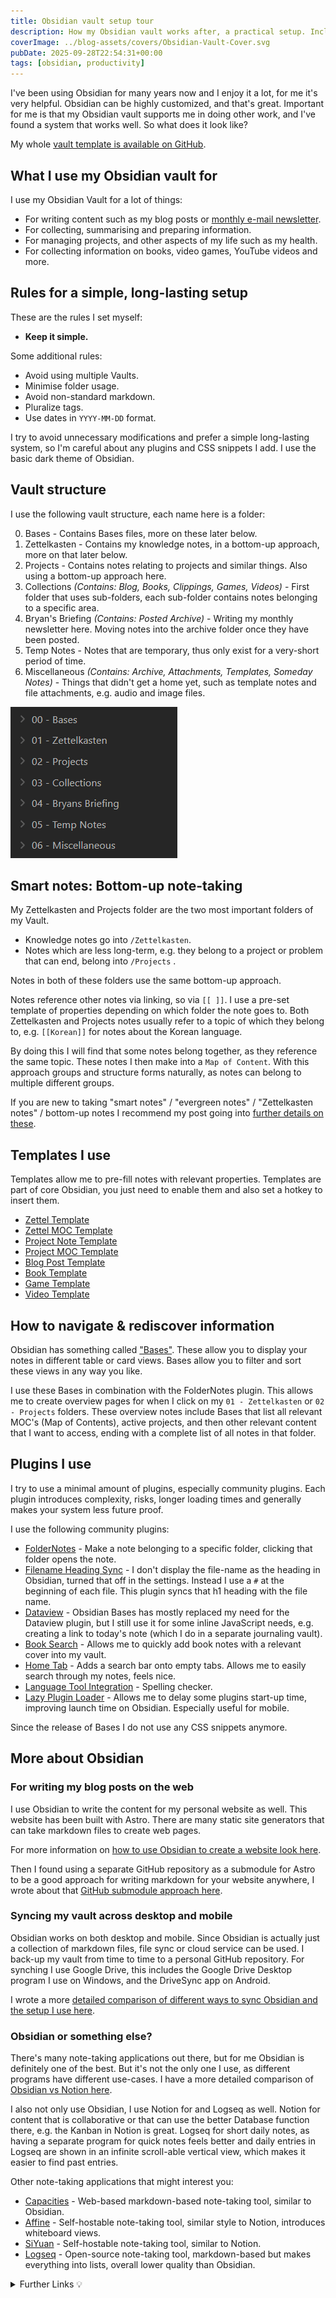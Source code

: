 ```yaml
---
title: Obsidian vault setup tour
description: How my Obsidian vault works after, a practical setup. Including bottom-up Zettelkasten notes, plugins, Bases and my general rules.
coverImage: ../blog-assets/covers/Obsidian-Vault-Cover.svg
pubDate: 2025-09-28T22:54:31+00:00
tags: [obsidian, productivity]
---
```


I've been using Obsidian for many years now and I enjoy it a lot, for me it's very helpful. Obsidian can be highly customized, and that's great. Important for me is that my Obsidian vault supports me in doing other work, and I've found a system that works well. So what does it look like?

My whole [vault template is available on GitHub](https://github.com/BryanHogan/obsidian-vault-template).

## What I use my Obsidian vault for

I use my Obsidian Vault for a lot of things: 
- For writing content such as my blog posts or [monthly e-mail newsletter](/follow).
- For collecting, summarising and preparing information.
- For managing projects, and other aspects of my life such as my health.
- For collecting information on books, video games, YouTube videos and more.

## Rules for a simple, long-lasting setup

These are the rules I set myself:
- **Keep it simple.**

Some additional rules:
- Avoid using multiple Vaults.
- Minimise folder usage.
- Avoid non-standard markdown.
- Pluralize tags.
- Use dates in `YYYY-MM-DD` format.

I try to avoid unnecessary modifications and prefer a simple long-lasting system, so I'm careful about any plugins and CSS snippets I add. I use the basic dark theme of Obsidian.

## Vault structure

I use the following vault structure, each name here is a folder:

0. Bases - Contains Bases files, more on these later below.
1. Zettelkasten - Contains my knowledge notes, in a bottom-up approach, more on that later below.
2. Projects - Contains notes relating to projects and similar things. Also using a bottom-up approach here.
3. Collections *(Contains: Blog, Books, Clippings, Games, Videos)* - First folder that uses sub-folders, each sub-folder contains notes belonging to a specific area.
4. Bryan's Briefing *(Contains: Posted Archive)* - Writing my monthly newsletter here. Moving notes into the archive folder once they have been posted.
5. Temp Notes - Notes that are temporary, thus only exist for a very-short period of time.
6. Miscellaneous *(Contains: Archive, Attachments, Templates, Someday Notes)* - Things that didn't get a home yet, such as template notes and file attachments, e.g. audio and image files.

![Obsidian vault folders](../blog-assets/images/Obsidian-Vault-Folders.png)

## Smart notes: Bottom-up note-taking

My Zettelkasten and Projects folder are the two most important folders of my Vault.

- Knowledge notes go into `/Zettelkasten`.
- Notes which are less long-term, e.g. they belong to a project or problem that can end, belong into `/Projects` .

Notes in both of these folders use the same bottom-up approach.

Notes reference other notes via linking, so via `[[ ]]`. I use a pre-set template of properties depending on which folder the note goes to. Both Zettelkasten and Projects notes usually refer to a topic of which they belong to, e.g. `[[Korean]]` for notes about the Korean language.

By doing this I will find that some notes belong together, as they reference the same topic. These notes I then make into a `Map of Content`. With this approach groups and structure forms naturally, as notes can belong to multiple different groups.

If you are new to taking "smart notes" / "evergreen notes" / "Zettelkasten notes" / bottom-up notes I recommend my post going into [further details on these](/blog/obsidian-zettelkasten).

## Templates I use

Templates allow me to pre-fill notes with relevant properties. Templates are part of core Obsidian, you just need to enable them and also set a hotkey to insert them.

- [Zettel Template](https://github.com/BryanHogan/obsidian-vault-template/blob/master/05%20-%20Miscellaneous/Templates/01A%20-%20Zettel.md)
- [Zettel MOC Template](https://github.com/BryanHogan/obsidian-vault-template/blob/master/05%20-%20Miscellaneous/Templates/01B%20-%20Zettel%20MOC.md)
- [Project Note Template](https://github.com/BryanHogan/obsidian-vault-template/blob/master/05%20-%20Miscellaneous/Templates/02A%20-%20Project%20Note.md)
- [Project MOC Template](https://github.com/BryanHogan/obsidian-vault-template/blob/master/05%20-%20Miscellaneous/Templates/02B%20-%20Project%20MOC.md)
- [Blog Post Template](https://github.com/BryanHogan/obsidian-vault-template/blob/master/05%20-%20Miscellaneous/Templates/03A%20-%20Blog%20Post.md)
- [Book Template](https://github.com/BryanHogan/obsidian-vault-template/blob/master/05%20-%20Miscellaneous/Templates/03B%20-%20Book.md)
- [Game Template](https://github.com/BryanHogan/obsidian-vault-template/blob/master/05%20-%20Miscellaneous/Templates/03C%20-%20Game.md)
- [Video Template](https://github.com/BryanHogan/obsidian-vault-template/blob/master/05%20-%20Miscellaneous/Templates/03D%20-%20Video.md)

## How to navigate & rediscover information

Obsidian has something called ["Bases"](https://help.obsidian.md/bases). These allow you to display your notes in different table or card views. Bases allow you to filter and sort these views in any way you like.

I use these Bases in combination with the FolderNotes plugin. This allows me to create overview pages for when I click on my `01 - Zettelkasten` or `02 - Projects` folders. These overview notes include Bases that list all relevant MOC's (Map of Contents), active projects, and then other relevant content that I want to access, ending with a complete list of all notes in that folder.

## Plugins I use

I try to use a minimal amount of plugins, especially community plugins. Each plugin introduces complexity, risks, longer loading times and generally makes your system less future proof.

I use the following community plugins:

- [FolderNotes](https://github.com/LostPaul/obsidian-folder-notes) - Make a note belonging to a specific folder, clicking that folder opens the note.
- [Filename Heading Sync](https://github.com/dvcrn/obsidian-filename-heading-sync) - I don't display the file-name as the heading in Obsidian, turned that off in the settings. Instead I use a `#` at the beginning of each file. This plugin syncs that h1 heading with the file name.
- [Dataview](https://github.com/blacksmithgu/obsidian-dataview) - Obsidian Bases has mostly replaced my need for the Dataview plugin, but I still use it for some inline JavaScript needs, e.g. creating a link to today's note (which I do in a separate journaling vault).
- [Book Search](https://github.com/anpigon/obsidian-book-search-plugin) - Allows me to quickly add book notes with a relevant cover into my vault.
- [Home Tab](https://github.com/olrenso/obsidian-home-tab) - Adds a search bar onto empty tabs. Allows me to easily search through my notes, feels nice.
- [Language Tool Integration](https://github.com/Clemens-E/obsidian-languagetool-plugin) - Spelling checker.
- [Lazy Plugin Loader](https://github.com/alangrainger/obsidian-lazy-plugins) - Allows me to delay some plugins start-up time, improving launch time on Obsidian. Especially useful for mobile.

Since the release of Bases I do not use any CSS snippets anymore.

## More about Obsidian

### For writing my blog posts on the web

I use Obsidian to write the content for my personal website as well. This website has been built with Astro. There are many static site generators that can take markdown files to create web pages.

For more information on [how to use Obsidian to create a website look here](/blog/obsidian-website).

Then I found using a separate GitHub repository as a submodule for Astro to be a good approach for writing markdown for your website anywhere, I wrote about that [GitHub submodule approach here](/blog/obsidian-astro-submodule).

### Syncing my vault across desktop and mobile

Obsidian works on both desktop and mobile. Since Obsidian is actually just a collection of markdown files, file sync or cloud service can be used. I back-up my vault from time to time to a personal GitHub repository. For synching I use Google Drive, this includes the Google Drive Desktop program I use on Windows, and the DriveSync app on Android.

I wrote a more [detailed comparison of different ways to sync Obsidian and the setup I use here](/blog/how-to-sync-obsidian). 

### Obsidian or something else?

There's many note-taking applications out there, but for me Obsidian is definitely one of the best. But it's not the only one I use, as different programs have different use-cases. I have a more detailed comparison of [Obsidian vs Notion here](/blog/notion-obsidian-comparison).

I also not only use Obsidian, I use Notion for and Logseq as well. Notion for content that is collaborative or that can use the better Database function there, e.g. the Kanban in Notion is great. Logseq for short daily notes, as having a separate program for quick notes feels better and daily entries in Logseq are shown in an infinite scroll-able vertical view, which makes it easier to find past entries.

Other note-taking applications that might interest you:

- [Capacities](https://capacities.io/) - Web-based markdown-based note-taking tool, similar to Obsidian.
- [Affine](https://affine.pro/) - Self-hostable note-taking tool, similar style to Notion, introduces whiteboard views.
- [SiYuan](https://github.com/siyuan-note/siyuan) - Self-hostable note-taking tool, similar to Notion.
- [Logseq](https://logseq.com/) - Open-source note-taking tool, markdown-based but makes everything into lists, overall lower quality than Obsidian.

<details><summary>Further Links 💡</summary>

- Obsidian vault tour of the current Obsidian CEO: https://stephango.com/vault

</details>
